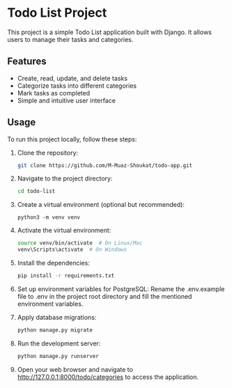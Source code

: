# Todo List Project

This project is a simple Todo List application built with Django. It allows users to manage their tasks and categories.

## Features

- Create, read, update, and delete tasks
- Categorize tasks into different categories
- Mark tasks as completed
- Simple and intuitive user interface

## Usage

To run this project locally, follow these steps:

1. Clone the repository:

   ```bash
   git clone https://github.com/M-Muaz-Shoukat/todo-app.git
2. Navigate to the project directory:

   ```bash
   cd todo-list
3. Create a virtual environment (optional but recommended):
   ```
   python3 -m venv venv
4. Activate the virtual environment:
   ```bash
   source venv/bin/activate  # On Linux/Mac
   venv\Scripts\activate  # On Windows
5. Install the dependencies:
   ```bash
   pip install -r requirements.txt
6. Set up environment variables for PostgreSQL:
   Rename the .env.example file to .env in the project root directory and fill the mentioned environment variables.
7. Apply database migrations:
   ```bash
   python manage.py migrate
8. Run the development server:
   ```bash
   python manage.py runserver
9. Open your web browser and navigate to http://127.0.0.1:8000/todo/categories to access the application.





